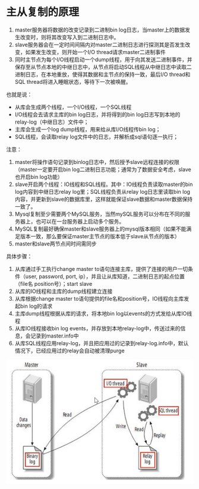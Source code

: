 # 主从复制的原理

1. master服务器将数据的改变记录到二进制bin log日志，当master上的数据发生改变时，则将其改变写入到二进制日志中。
2. slave服务器会在一定时间间隔内对master二进制日志进行探测其是否发生改变，如果发生改变，则开始一个I/O thread请求master二进制事件
3. 同时主节点为每个I/O线程启动一个dump线程，用于向其发送二进制事件，并保存至从节点本地的中继日志中，从节点将启动SQL线程从中继日志中读取二进制日志，在本地重放，使得其数据和主节点的保持一致，最后I/O thread和SQL thread将进入睡眠状态，等待下一次被唤醒。

也就是说：

- 从库会生成两个线程，一个I/O线程，一个SQL线程
- I/O线程会去请求主库的bin log日志，并将得到的bin log日志写到本地的relay-log（中继日志）文件中；
- 主库会生成一个log dump线程，用来给从库I/O线程传bin log；
- SQL线程，会读取relay log文件中的日志，并解析成sql语句逐一执行；



注意：

1. master将操作语句记录到binlog日志中，然后授予slave远程连接的权限（master一定要开启bin log二进制日志功能；通常为了数据安全考虑，slave也开启bin log功能）
2. slave开启两个线程：IO线程和SQL线程。其中：IO线程负责读取master的bin log内容到中继日志relay log里；SQL线程负责从relay log日志里读取bin log内容，并更新到slave的数据库里，这样就能保证slave数据和master数据保持一致了。
3. Mysql复制至少需要两个MySQL服务，当然mySQL服务可以分布在不同的服务器上，也可以在一台服务器上启动多个服务。
4. MySQL复制最好确保master和slave服务器上的mysql版本相同（如果不能满足版本一致，那么要保证master主节点的版本低于slave从节点的版本）
5. master和slave两节点间时间需同步



具体步骤：

1. 从库通过手工执行change master to语句连接主库，提供了连接的用户一切条件（user, password, port, ip），并且让从库知道，二进制日志的起点位置（file名 position号）；start slave
2. 从库的IO线程和主库的dump线程建立连接
3. 从库根据change master to语句提供的file名和position号，IO线程向主库发起bin log的请求
4. 主库dump线程根据从库的请求，将本地bin log以events的方式发给从库IO线程
5. 从库IO线程接收bin log events，并存放到本地relay-log中，传送过来的信息，会记录到master.info中
6. 从库SQL线程应用relay-log，并且把应用过的记录到relay-log.info中，默认情况下，已经应用过的relay会自动被清理purge

![image-20221027210323280](../image/image-20221027210323280.png)